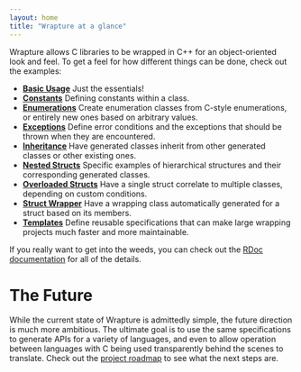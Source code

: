 ```yaml
---
layout: home
title: "Wrapture at a glance"
---
```


Wrapture allows C libraries to be wrapped in C++ for an object-oriented look and
feel. To get a feel for how different things can be done, check out the
examples:

 * **[Basic Usage](./examples/basic.html)** Just the essentials!
 * **[Constants](./examples/constants.html)** Defining constants within a class.
 * **[Enumerations](./examples/enumerations.html)** Create enumeration classes
   from C-style enumerations, or entirely new ones based on arbitrary values.
 * **[Exceptions](./examples/exceptions.html)** Define error conditions and
   the exceptions that should be thrown when they are encountered.
 * **[Inheritance](./examples/inheritance.html)** Have generated classes inherit
   from other generated classes or other existing ones.
 * **[Nested Structs](./examples/nested_structs.html)** Specific examples of
   hierarchical structures and their corresponding generated classes.
 * **[Overloaded Structs](./examples/overloaded_struct.html)** Have a single
   struct correlate to multiple classes, depending on custom conditions.
 * **[Struct Wrapper](./examples/struct_wrapper.html)** Have a wrapping class
   automatically generated for a struct based on its members.
 * **[Templates](./examples/templates.html)** Define reusable specifications
   that can make large wrapping projects much faster and more maintainable.

If you really want to get into the weeds, you can check out the
[RDoc documentation](./rdoc/index.html) for all of the details.

# The Future

While the current state of Wrapture is admittedly simple, the future direction
is much more ambitious. The ultimate goal is to use the same specifications to
generate APIs for a variety of languages, and even to allow operation between
languages with C being used transparently behind the scenes to translate. Check
out the [project roadmap](./roadmap.html) to see what the next steps are.
